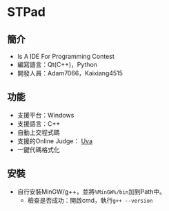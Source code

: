# STPad
## 簡介
- Is A IDE For Programming Contest
- 編寫語言：Qt(C++)，Python
- 開發人員：Adam7066，Kaixiang4515
## 功能
- 支援平台：Windows
- 支援語言：C++
- 自動上交程式碼
- 支援的Online Judge： [Uva](https://onlinejudge.org/)
- 一鍵代碼格式化
## 安裝
- 自行安裝MinGW/g++，並將```%MinGW%/bin```加到Path中。
    - 檢查是否成功：開啟cmd，執行```g++ --version```
